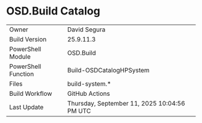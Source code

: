 ﻿# OSD.Build Catalog

| | |
|-|-|
| Owner | David Segura |
| Build Version | 25.9.11.3 |
| PowerShell Module | OSD.Build |
| PowerShell Function | Build-OSDCatalogHPSystem |
| Files | build-system.* |
| Build Workflow | GitHub Actions |
| Last Update | Thursday, September 11, 2025 10:04:56 PM UTC |
